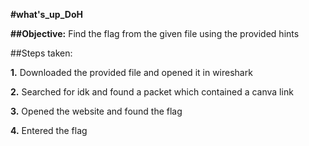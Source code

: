 **#what's_up_DoH**

**##Objective:**
Find the flag from the given file using the provided hints

##Steps taken:

**1.** Downloaded the provided file and opened it in wireshark 

**2.** Searched for idk and found a packet which contained a canva link

**3.** Opened the website and found the flag 

**4.** Entered the flag
